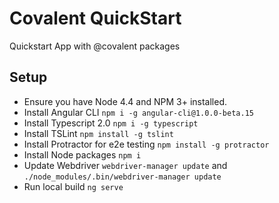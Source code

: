 # Covalent QuickStart

Quickstart App with @covalent packages

## Setup

* Ensure you have Node 4.4 and NPM 3+ installed.
* Install Angular CLI `npm i -g angular-cli@1.0.0-beta.15`
* Install Typescript 2.0 `npm i -g typescript`
* Install TSLint `npm install -g tslint`
* Install Protractor for e2e testing `npm install -g protractor`
* Install Node packages `npm i`
* Update Webdriver `webdriver-manager update` and `./node_modules/.bin/webdriver-manager update`
* Run local build `ng serve`
